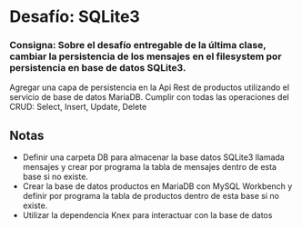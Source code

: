 # Desafío: SQLite3

### Consigna:  Sobre el desafío entregable de la última clase, cambiar la persistencia de los mensajes en el filesystem por persistencia en base de datos SQLite3.
Agregar una capa de persistencia en la Api Rest de productos utilizando el servicio de base de datos MariaDB. Cumplir con todas las operaciones del CRUD: Select, Insert, Update, Delete

## Notas
- Definir una carpeta DB para almacenar la base datos SQLite3 llamada mensajes y crear por programa la tabla de mensajes dentro de esta base si no existe.
- Crear la base de datos productos en MariaDB con MySQL Workbench y definir por programa la tabla de productos dentro de esta base si no existe.
- Utilizar la dependencia Knex para interactuar con la base de datos
